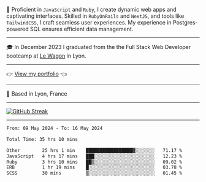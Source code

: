 📖 Proficient in `JavaScript` and `Ruby`, I create dynamic web apps and captivating interfaces. Skilled in `RubyOnRails` and `NextJS`, and tools like `TailwindCSS`, I craft seamless user experiences. My experience in Postgres-powered SQL ensures efficient data management.

***

🎓 In December 2023 I graduated from the the Full Stack Web Developer bootcamp at [Le Wagon](https://www.lewagon.com/) in Lyon.

***

👉 <a href="https://www.davidlau.dev/" target="_blank">View my portfolio</a> 👈

***

📍 Based in Lyon, France

***

[![GitHub Streak](https://streak-stats.demolab.com?user=kaimunlau&theme=github-dark&hide_border=true)](https://git.io/streak-stats)

***

<!--START_SECTION:waka-->

```txt
From: 09 May 2024 - To: 16 May 2024

Total Time: 35 hrs 10 mins

Other        25 hrs 1 min    █████████████████▓░░░░░░░   71.17 %
JavaScript   4 hrs 17 mins   ███░░░░░░░░░░░░░░░░░░░░░░   12.23 %
Ruby         3 hrs 10 mins   ██▒░░░░░░░░░░░░░░░░░░░░░░   09.02 %
ERB          1 hr 19 mins    █░░░░░░░░░░░░░░░░░░░░░░░░   03.78 %
SCSS         30 mins         ▒░░░░░░░░░░░░░░░░░░░░░░░░   01.45 %
```

<!--END_SECTION:waka-->
